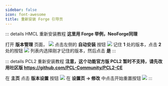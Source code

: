 ```yaml
---
sidebar: false
icon: font-awesome
title: 重新安装 Forge 引导页
---
```


::: details HMCL 重新安装教程
**这里用 Forge 举例，NeoForge同理**


打开 **版本管理** 页面，
<img src="/assets/image/HMCL/版本管理.png">
点击左侧的 **自动安装** 按钮
<img src="/assets/image/HMCL/自动安装Forge.png">
记住 **1** 处的版本，点击 **2** 处的按钮
<img src="/assets/image/HMCL/Forge重装.png">
列表内选择刚才记住的版本，然后点击 **是**
:::

::: details PCL2 重新安装教程
**注意，这个功能官方版 PCL2 暂时不支持，请先改用社区版 https://github.com/PCL-Community/PCL2-CE**


在 **主页** 点击 **版本设置** 按钮
<img src="/assets/image/PCL2/CE-版本设置.png">
在 **设置页 -> 修改** 中点击开始重置按钮
<img src="/assets/image/PCL2/CE-重置版本.png">
:::